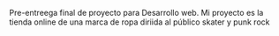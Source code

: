 Pre-entreega final de proyecto para Desarrollo web. 
Mi proyecto es la tienda online de una marca de ropa diriida al público skater y punk rock
